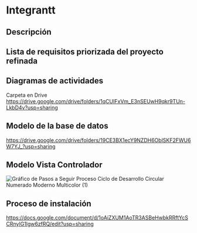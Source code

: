 # Integrantt

## Descripción 

## Lista de requisitos priorizada del proyecto refinada

## Diagramas de actividades
Carpeta en Drive 
https://drive.google.com/drive/folders/1qCUIFxVm_E3nSEUwH9qkr9TUn-LkbD4v?usp=sharing

## Modelo de la base de datos 
https://drive.google.com/drive/folders/19CE3BX1ecY9NZDH6OblSKF2FWU6W7YJ_?usp=sharing

## Modelo Vista Controlador
![Gráfico de Pasos a Seguir Proceso Ciclo de Desarrollo Circular Numerado Moderno Multicolor (1)](https://github.com/111linblink/integradora-II/assets/146273461/57542883-f598-4129-b961-d46514effc19)

## Proceso de instalación
https://docs.google.com/document/d/1oAiZXUM1AoTR3ASBeHwbkRRftYcSCRnylG1lgw6zfRQ/edit?usp=sharing




